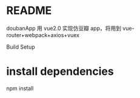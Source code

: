 # README

doubanApp
用 vue2.0 实现仿豆瓣 app，将用到 vue-router+webpack+axios+vuex

Build Setup
# install dependencies
npm install

